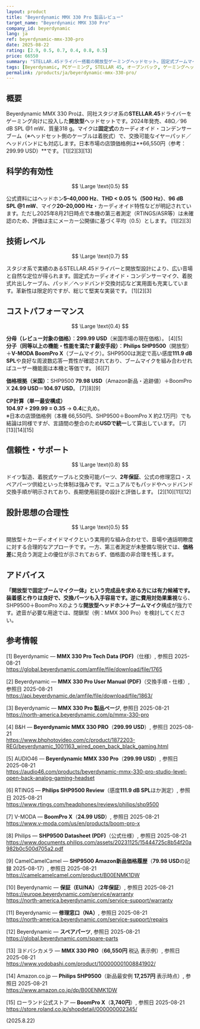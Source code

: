 ```yaml
---
layout: product
title: "Beyerdynamic MMX 330 Pro 製品レビュー"
target_name: "Beyerdynamic MMX 330 Pro"
company_id: beyerdynamic
lang: ja
ref: beyerdynamic-mmx-330-pro
date: 2025-08-22
rating: [2.9, 0.5, 0.7, 0.4, 0.8, 0.5]
price: 66550
summary: "STELLAR.45ドライバー搭載の開放型ゲーミングヘッドセット。固定式ブームマイクと高い作りで堅実ですが、開放型＋ブームマイクの安価な代替手段と比べコストパフォーマンスは弱いです"
tags: [Beyerdynamic, PCゲーミング, STELLAR 45, オープンバック, ゲーミングヘッドセット, マイクロホン]
permalink: /products/ja/beyerdynamic-mmx-330-pro/
---
```

## 概要

Beyerdynamic MMX 330 Proは、同社スタジオ系の**STELLAR.45**ドライバーをゲーミング向けに投入した**開放型**ヘッドセットです。2024年発売、48Ω／96 dB SPL @1 mW、質量318 g。マイクは**固定式**のカーディオイド・コンデンサーブーム（※ヘッドセット側のケーブルは着脱式）で、交換可能なイヤーパッド／ヘッドバンドにも対応します。日本市場の店頭価格例は**66,550円（参考：299.99 USD）**です。 [1][2][3][13]

## 科学的有効性

$$ \Large \text{0.5} $$

公式資料にはヘッドホン**5–40,000 Hz**、**THD < 0.05 %（500 Hz）**、**96 dB SPL @1 mW**、マイク**20–20,000 Hz**・カーディオイド特性などが明記されています。ただし2025年8月21日時点で本機の第三者測定（RTINGS/ASR等）は未確認のため、評価は主にメーカー公開値に基づく平均（0.5）とします。 [1][2][3]

## 技術レベル

$$ \Large \text{0.7} $$

スタジオ系で実績のあるSTELLAR.45ドライバーと開放型設計により、広い音場と自然な定位が得られます。固定式カーディオイド・コンデンサーマイク、着脱式片出しケーブル、パッド／ヘッドバンド交換対応など実用面も充実しています。革新性は限定的ですが、総じて堅実な実装です。 [1][2][3]

## コストパフォーマンス

$$ \Large \text{0.4} $$

**分母（レビュー対象の価格）**：**299.99 USD**（米国市場の現在価格）。 [4][5]  
**分子（同等以上の機能・性能を満たす最安手段）**：**Philips SHP9500**（開放型）＋**V-MODA BoomPro X**（ブームマイク）。SHP9500は測定で高い感度**111.9 dB SPL**や良好な周波数応答一貫性が確認されており、ブームマイクを組み合わせればユーザー機能面は本機と等価です。 [6][7]

**価格根拠（米国）**：SHP9500 **79.98 USD**（Amazon新品・追跡値）＋BoomPro X **24.99 USD**＝**104.97 USD**。 [7][8][9]

**CP計算（単一最安構成）**  
**104.97 ÷ 299.99 = 0.35** → **0.4**に丸め。  
※日本の店頭価格例（本機 66,550円、SHP9500＋BoomPro X 約2.1万円）でも結論は同様ですが、言語間の整合のため**USDで統一**して算出しています。 [7][13][14][15]

## 信頼性・サポート

$$ \Large \text{0.8} $$

ドイツ製造、着脱式ケーブルと交換可能パーツ、**2年保証**、公式の修理窓口・スペアパーツ供給といった体制は強みです。マニュアルでもパッドやヘッドバンド交換手順が明示されており、長期使用前提の設計と評価します。 [2][10][11][12]

## 設計思想の合理性

$$ \Large \text{0.5} $$

開放型＋カーディオイドマイクという実用的な組み合わせで、音場や通話明瞭度に対する合理的なアプローチです。一方、第三者測定が未整備な現状では、**価格差**に見合う測定上の優位が示されておらず、価格面の非合理を残します。

## アドバイス

**「開放型で固定ブームマイク一体」**という完成品を求める方には有力候補です。装着感と作りは良好で、交換パーツも入手容易です。逆に**費用対効果重視**なら、SHP9500＋BoomPro Xのような**開放型ヘッドホン＋ブームマイク**構成が強力です。遮音が必要な用途では、閉鎖型（例：MMX 300 Pro）を検討してください。

## 参考情報

[1] Beyerdynamic — **MMX 330 Pro Tech Data (PDF)**（仕様）, 参照日 2025-08-21  
https://global.beyerdynamic.com/amfile/file/download/file/1765

[2] Beyerdynamic — **MMX 330 Pro User Manual (PDF)**（交換手順・仕様）, 参照日 2025-08-21  
https://api.beyerdynamic.de/amfile/file/download/file/1863/

[3] Beyerdynamic — **MMX 330 Pro 製品ページ**, 参照日 2025-08-21  
https://north-america.beyerdynamic.com/p/mmx-330-pro

[4] B&H — **Beyerdynamic MMX 330 PRO**（**299.99 USD**）, 参照日 2025-08-21  
https://www.bhphotovideo.com/c/product/1872203-REG/beyerdynamic_1001163_wired_open_back_black_gaming.html

[5] AUDIO46 — **Beyerdynamic MMX 330 Pro**（**299.99 USD**）, 参照日 2025-08-21  
https://audio46.com/products/beyerdynamic-mmx-330-pro-studio-level-open-back-analog-gaming-headset

[6] RTINGS — **Philips SHP9500 Review**（感度**111.9 dB SPL**ほか測定）, 参照日 2025-08-21  
https://www.rtings.com/headphones/reviews/philips/shp9500

[7] V-MODA — **BoomPro X**（**24.99 USD**）, 参照日 2025-08-21  
https://www.v-moda.com/us/en/products/boom-pro-x

[8] Philips — **SHP9500 Datasheet (PDF)**（公式仕様）, 参照日 2025-08-21  
https://www.documents.philips.com/assets/20231125/15444725c8b54f20a982b0c500d705a2.pdf

[9] CamelCamelCamel — **SHP9500 Amazon新品価格履歴**（**79.98 USD**の記録 2025-08-17）, 参照日 2025-08-21  
https://camelcamelcamel.com/product/B00ENMK1DW

[10] Beyerdynamic — **保証（EU/NA）**（**2年保証**）, 参照日 2025-08-21  
https://europe.beyerdynamic.com/service/warranty  
https://north-america.beyerdynamic.com/service-support/warranty

[11] Beyerdynamic — **修理窓口（NA）**, 参照日 2025-08-21  
https://north-america.beyerdynamic.com/service-support/repairs

[12] Beyerdynamic — **スペアパーツ**, 参照日 2025-08-21  
https://global.beyerdynamic.com/spare-parts

[13] ヨドバシカメラ — **MMX 330 PRO**（**66,550円** 税込 表示例）, 参照日 2025-08-21  
https://www.yodobashi.com/product/100000001008841902/

[14] Amazon.co.jp — **Philips SHP9500**（新品最安例 **17,257円** 表示時点）, 参照日 2025-08-21  
https://www.amazon.co.jp/dp/B00ENMK1DW

[15] ローランド公式ストア — **BoomPro X**（**3,740円**）, 参照日 2025-08-21  
https://store.roland.co.jp/shopdetail/000000002345/

(2025.8.22)

